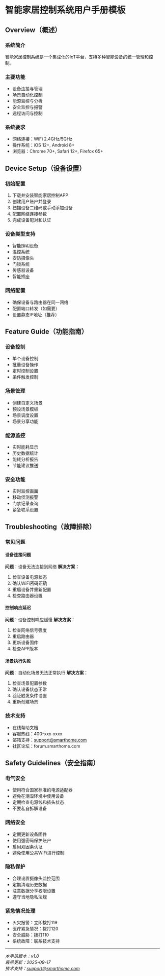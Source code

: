 # 智能家居控制系统用户手册模板

## Overview（概述）

### 系统简介
智能家居控制系统是一个集成化的IoT平台，支持多种智能设备的统一管理和控制。

### 主要功能
- 设备连接与管理
- 场景自动化控制
- 能源监控与分析
- 安全监控与报警
- 远程访问与控制

### 系统要求
- 网络连接：WiFi 2.4GHz/5GHz
- 操作系统：iOS 12+, Android 8+
- 浏览器：Chrome 70+, Safari 12+, Firefox 65+

## Device Setup（设备设置）

### 初始配置
1. 下载并安装智能家居控制APP
2. 创建用户账户并登录
3. 扫描设备二维码或手动添加设备
4. 配置网络连接参数
5. 完成设备配对和认证

### 设备类型支持
- 智能照明设备
- 温控系统
- 安防摄像头
- 门锁系统
- 传感器设备
- 智能插座

### 网络配置
- 确保设备与路由器在同一网络
- 配置端口转发（如需要）
- 设置静态IP地址（推荐）

## Feature Guide（功能指南）

### 设备控制
- 单个设备控制
- 批量设备操作
- 定时控制设置
- 条件触发控制

### 场景管理
- 创建自定义场景
- 预设场景模板
- 场景调度设置
- 场景分享功能

### 能源监控
- 实时能耗显示
- 历史数据统计
- 能耗分析报告
- 节能建议推送

### 安全功能
- 实时监控画面
- 移动侦测报警
- 门禁记录查询
- 紧急联系设置

## Troubleshooting（故障排除）

### 常见问题

#### 设备连接问题
**问题**：设备无法连接到网络
**解决方案**：
1. 检查设备电源状态
2. 确认WiFi密码正确
3. 重启设备并重新配置
4. 检查路由器设置

#### 控制响应延迟
**问题**：设备控制响应缓慢
**解决方案**：
1. 检查网络信号强度
2. 重启路由器
3. 更新设备固件
4. 检查APP版本

#### 场景执行失败
**问题**：自动化场景无法正常执行
**解决方案**：
1. 检查场景配置参数
2. 确认设备状态正常
3. 验证触发条件设置
4. 重新创建场景

### 技术支持
- 在线帮助文档
- 客服热线：400-xxx-xxxx
- 邮箱支持：support@smarthome.com
- 社区论坛：forum.smarthome.com

## Safety Guidelines（安全指南）

### 电气安全
- 使用符合国家标准的电源适配器
- 避免在潮湿环境中使用设备
- 定期检查电源线和插头状态
- 不要私自拆解设备

### 网络安全
- 定期更新设备固件
- 使用强密码保护账户
- 启用双因素认证
- 避免使用公共WiFi进行控制

### 隐私保护
- 合理设置摄像头监控范围
- 定期清理历史数据
- 注意数据分享权限设置
- 遵守当地隐私法规

### 紧急情况处理
- 火灾报警：立即拨打119
- 医疗紧急情况：拨打120
- 安全威胁：拨打110
- 系统故障：联系技术支持

---

*本手册版本：v1.0*  
*最后更新：2025-09-17*  
*技术支持：support@smarthome.com*